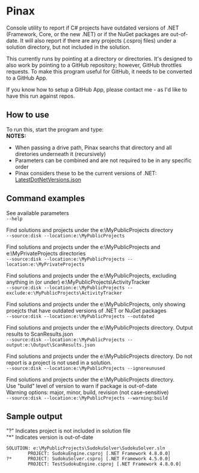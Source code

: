 # Pinax

Console utility to report if C# projects have outdated versions of .NET (Framework, Core, or the new .NET) or if the NuGet packages are out-of-date. 
It will also report if there are any projects (.csproj files) under a solution directory, but not included in the solution.

This currently runs by pointing at a directory or directories.
It's designed to also work by pointing to a GitHub repository; however, GitHub throttles requests.
To make this program useful for GitHub, it needs to be converted to a GitHub App.

If you know how to setup a GitHub App, please contact me - as I'd like to have this run against repos.


## How to use
To run this, start the program and type:   
**NOTES:**
- When passing a drive path, Pinax searchs that directory and all diretories underneath it (recursively)
- Parameters can be combined and are not required to be in any specific order
- Pinax considers these to be the current versions of .NET: [LatestDotNetVersions.json](https://github.com/ScottLilly/Pinax/blob/master/Pinax.Console/LatestDotNetVersions.json)

## Command examples
See available parameters   
```--help```

Find solutions and projects under the e:\MyPublicProjects directory  
```--source:disk --location:e:\MyPublicProjects```

Find solutions and projects under the e:\MyPublicProjects and e:\MyPrivateProjects directories   
```--source:disk --location:e:\MyPublicProjects --location:e:\MyPrivateProjects```

Find solutions and projects under the e:\MyPublicProjects, excluding anything in (or under) e:\MyPublicProjects\ActivityTracker   
```--source:disk --location:e:\MyPublicProjects --exclude:e:\MyPublicProjects\ActivityTracker```

Find solutions and projects under the e:\MyPublicProjects, only showing proejcts that have outdated versions of .NET or NuGet packages   
```--source:disk --location:e:\MyPublicProjects --outdated```

Find solutions and projects under the e:\MyPublicProjects directory. Output results to ScanResults.json  
```--source:disk --location:e:\MyPublicProjects --output:e:\Output\ScanResults.json```

Find solutions and projects under the e:\MyPublicProjects directory. Do not report is a project is not used in a solution.  
```--source:disk --location:e:\MyPublicProjects --ignoreunused```

Find solutions and projects under the e:\MyPublicProjects directory.   
Use "build" level of version to warn if package is out-of-date   
Warning options: major, minor, build, revision (not case-sensitive)   
```--source:disk --location:e:\MyPublicProjects --warning:build```

## Sample output
"?" Indicates project is not included in solution file   
"*" Indicates version is out-of-date   
```
SOLUTION: e:\MyPublicProjects\SudokuSolver\SudokuSolver.sln
        PROJECT: SudokuEngine.csproj [.NET Framework 4.8.0.0]
?*      PROJECT: SudokuSolver.csproj [.NET Framework 4.5.0.0]
        PROJECT: TestSudokuEngine.csproj [.NET Framework 4.8.0.0]
```
